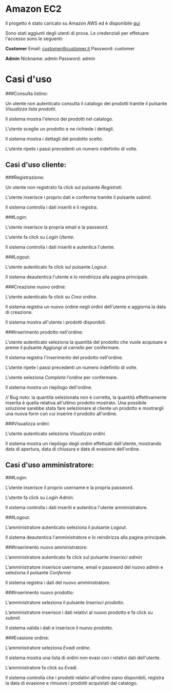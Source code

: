 Amazon EC2
==========

Il progetto è stato caricato su Amazon AWS ed è disponibile [qui](http://52.28.151.79/progetto_siw)

Sono stati aggiunti degli utenti di prova. Le credenziali per effetuare l'accesso sono le seguenti:

**Customer**
Email:    customer@customer.it
Password: customer

**Admin**
Nickname: admin
Password: admin

Casi d'uso
==========

###Consulta listino:

  Un utente non autenticato consulta il catalogo dei prodotti tramite il pulsante *Visualizza lista prodotti*.

  Il sistema mostra l'elenco dei prodotti nel catalogo.

  L'utente sceglie un prodotto e ne richiede i dettagli.

  Il sistema mostra i dettagli del prodotto scelto.

  L'utente ripete i passi precedenti un numero indefinito di volte.

Casi d'uso cliente:
-------------------

###Registrazione:

  Un utente non registrato fa click sul pulsante *Registrati*.

  L'utente inserisce i proprio dati e conferma tramite il pulsante *submit*.

  Il sistema controlla i dati inseriti e li registra.

###Login:

  L'utente inserisce la propria email e la password.

  L'utente fa click su *Login Utente*.

  Il sistema controlla i dati inseriti e autentica l'utente.

###Logout:

  L'utente autenticato fa click sul pulsante *Logout*.

  Il sistema deautentica l'utente e lo reindirizza alla pagina principale.

###Creazione nuovo ordine:

  L'utente autenticato fa click su *Crea ordine*.

  Il sistema registra un nuovo ordine negli ordini dell'utente e aggiorna la data di creazione.

  Il sistema mostra all'utente i prodotti disponibili.

###Inserimento prodotto nell'ordine:

  L'utente autenticato seleziona la quantità del prodotto che vuole acquisare e preme il pulsante
  *Aggiungi al carrello* per confermare.

  Il sistema registra l'inserimento del prodotto nell'ordine.

  L'utente ripete i passi precedenti un numero indefinito di volte.

  L'utente seleziona *Completa l'ordine* per confermare.

  Il sistema mostra un riepilogo dell'ordine.

  // Bug noto: la quantità selezionata non è corretta, la quantità effettivamente inserita è quella relativa
   all'ultimo prodotto mostrato. Una possibile soluzione sarebbe stata fare selezionare al cliente
   un prodotto e mostrargli una nuova form con cui inserire il prodotto all'ordine.

###Visualizza ordini:

  L'utente autenticato seleziona *Visualizza ordini*.

  Il sistema mostra un riepilogo degli ordini effettuati dall'utente, mostrando data di apertura,
  data di chiusura e data di evasione dell'ordine.

Casi d'uso amministratore:
--------------------------

###Login:

  L'utente inserisce il proprio username e la propria password.

  L'utente fa click su *Login Admin*.

  Il sistema controlla i dati inseriti e autentica l'utente amministratore.


###Logout:

  L'amministratore autenticato seleziona il pulsante *Logout*.

  Il sistema deautentica l'amministratore e lo reindirizza alla pagina principale.

###Inserimento nuovo amministratore:

  L'amministratore autenticato fa click sul pulsante *Inserisci admin*

  L'amministratore inserisce username, email e password del nuovo admin e seleziona il pulsante *Conferma*

  Il sistema registra i dati del nuovo amministratore.

###Inserimento nuovo prodotto:

  L'amministratore seleziona il pulsante *Inserisci prodotto*.

  L'amministratore inserisce i dati relativi al nuovo prodotto e fa click su *submit*.

  Il sistema valida i dati e inserisce il nuovo prodotto.

###Evasione ordine:

  L'amministratore seleziona *Evadi ordine*.

  Il sistema mostra una lista di ordini non evasi con i relativi dati dell'utente.

  L'amministratore fa click su *Evadi*.

  Il sistema controlla che i prodotti relativi all'ordine siano disponibili, registra la data di evasione
  e rimuove i prodotti acquistati dal catalogo.
